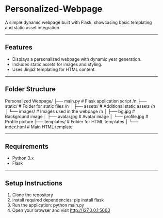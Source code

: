 # Personalized-Webpage

A simple dynamic webpage built with Flask, showcasing basic templating and static asset integration.

---

## Features

- Displays a personalized webpage with dynamic year generation.
- Includes static assets for images and styling.
- Uses Jinja2 templating for HTML content.

---

## Folder Structure

Personalized Webpage/
├── main.py          # Flask application script /n
├── static/          # Folder for static files /n
│   ├── assets/      # Additional static assets /n
│   └── images/      # Images used in the webpage /n
│       ├── bg.jpg   # Background image
│       ├── avatar.jpg   # Avatar image
│       └── profile.jpg  # Profile picture
├── templates/       # Folder for HTML templates
│   └── index.html   # Main HTML template

---

## Requirements

- Python 3.x
- Flask

---

## Setup Instructions

1. Clone the repository
2. Install required dependencies: pip install flask
3. Run the application: python main.py
4. Open your browser and visit http://127.0.0.1:5000
